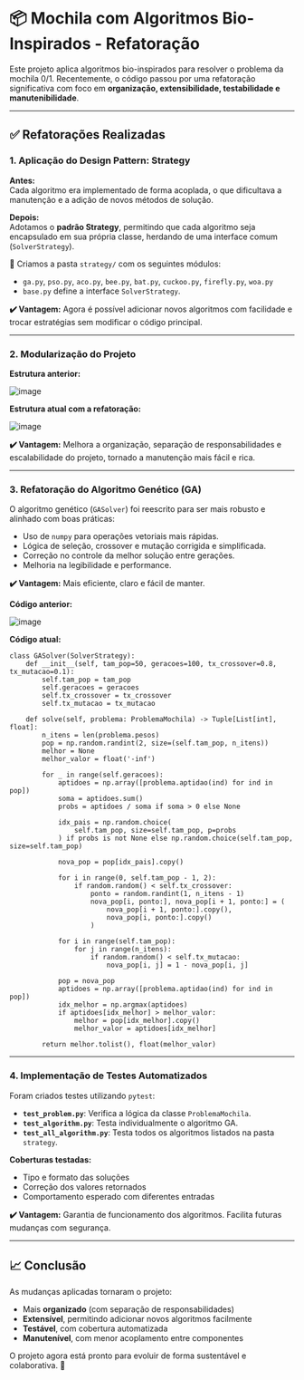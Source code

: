 # 📦 Mochila com Algoritmos Bio-Inspirados - Refatoração

Este projeto aplica algoritmos bio-inspirados para resolver o problema da mochila 0/1. Recentemente, o código passou por uma refatoração significativa com foco em **organização, extensibilidade, testabilidade e manutenibilidade**.

---

## ✅ Refatorações Realizadas

### 1. Aplicação do Design Pattern: Strategy

**Antes:**  
Cada algoritmo era implementado de forma acoplada, o que dificultava a manutenção e a adição de novos métodos de solução.

**Depois:**  
Adotamos o **padrão Strategy**, permitindo que cada algoritmo seja encapsulado em sua própria classe, herdando de uma interface comum (`SolverStrategy`).

📂 Criamos a pasta `strategy/` com os seguintes módulos:
- `ga.py`, `pso.py`, `aco.py`, `bee.py`, `bat.py`, `cuckoo.py`, `firefly.py`, `woa.py`
- `base.py` define a interface `SolverStrategy`.

**✔️ Vantagem:** Agora é possível adicionar novos algoritmos com facilidade e trocar estratégias sem modificar o código principal.

---

### 2. Modularização do Projeto

**Estrutura anterior:**

![image](https://github.com/user-attachments/assets/874149d7-4b19-4fd9-8240-95c3ff619a65)


**Estrutura atual com a refatoração:**

![image](https://github.com/user-attachments/assets/88c2e7ac-4a62-4015-a4b4-92373a6b7868)



**✔️ Vantagem:** Melhora a organização, separação de responsabilidades e escalabilidade do projeto, tornado a manutenção mais fácil e rica.

---

### 3. Refatoração do Algoritmo Genético (GA)

O algoritmo genético (`GASolver`) foi reescrito para ser mais robusto e alinhado com boas práticas:

- Uso de `numpy` para operações vetoriais mais rápidas.
- Lógica de seleção, crossover e mutação corrigida e simplificada.
- Correção no controle da melhor solução entre gerações.
- Melhoria na legibilidade e performance.

**✔️ Vantagem:** Mais eficiente, claro e fácil de manter.


**Código anterior:**

![image](https://github.com/user-attachments/assets/658d5489-dab0-47dd-ab97-5c79b10fe98c)

**Código atual:**

```
class GASolver(SolverStrategy):
    def __init__(self, tam_pop=50, geracoes=100, tx_crossover=0.8, tx_mutacao=0.1):
        self.tam_pop = tam_pop
        self.geracoes = geracoes
        self.tx_crossover = tx_crossover
        self.tx_mutacao = tx_mutacao

    def solve(self, problema: ProblemaMochila) -> Tuple[List[int], float]:
        n_itens = len(problema.pesos)
        pop = np.random.randint(2, size=(self.tam_pop, n_itens))
        melhor = None
        melhor_valor = float('-inf')

        for _ in range(self.geracoes):
            aptidoes = np.array([problema.aptidao(ind) for ind in pop])
            soma = aptidoes.sum()
            probs = aptidoes / soma if soma > 0 else None

            idx_pais = np.random.choice(
                self.tam_pop, size=self.tam_pop, p=probs
            ) if probs is not None else np.random.choice(self.tam_pop, size=self.tam_pop)

            nova_pop = pop[idx_pais].copy()

            for i in range(0, self.tam_pop - 1, 2):
                if random.random() < self.tx_crossover:
                    ponto = random.randint(1, n_itens - 1)
                    nova_pop[i, ponto:], nova_pop[i + 1, ponto:] = (
                        nova_pop[i + 1, ponto:].copy(),
                        nova_pop[i, ponto:].copy()
                    )

            for i in range(self.tam_pop):
                for j in range(n_itens):
                    if random.random() < self.tx_mutacao:
                        nova_pop[i, j] = 1 - nova_pop[i, j]

            pop = nova_pop
            aptidoes = np.array([problema.aptidao(ind) for ind in pop])
            idx_melhor = np.argmax(aptidoes)
            if aptidoes[idx_melhor] > melhor_valor:
                melhor = pop[idx_melhor].copy()
                melhor_valor = aptidoes[idx_melhor]

        return melhor.tolist(), float(melhor_valor)
```


---

### 4. Implementação de Testes Automatizados

Foram criados testes utilizando `pytest`:

- **`test_problem.py`**: Verifica a lógica da classe `ProblemaMochila`.
- **`test_algorithm.py`**: Testa individualmente o algoritmo GA.
- **`test_all_algorithm.py`**: Testa todos os algoritmos listados na pasta `strategy`.

**Coberturas testadas:**
- Tipo e formato das soluções
- Correção dos valores retornados
- Comportamento esperado com diferentes entradas

**✔️ Vantagem:** Garantia de funcionamento dos algoritmos. Facilita futuras mudanças com segurança.

---

## 📈 Conclusão

As mudanças aplicadas tornaram o projeto:

- Mais **organizado** (com separação de responsabilidades)
- **Extensível**, permitindo adicionar novos algoritmos facilmente
- **Testável**, com cobertura automatizada
- **Manutenível**, com menor acoplamento entre componentes

O projeto agora está pronto para evoluir de forma sustentável e colaborativa. 🚀



